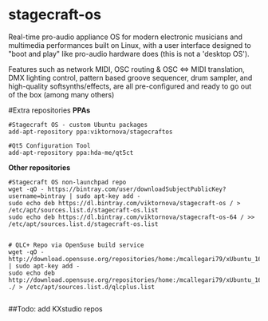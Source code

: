 stagecraft-os
=============

Real-time pro-audio appliance OS for modern electronic musicians and multimedia performances built on Linux, with a user interface designed to "boot and play" like pro-audio hardware does (this is not a 'desktop OS').

Features such as network MIDI, OSC routing & OSC <=> MIDI translation, DMX lighting control, pattern based groove sequencer, drum sampler, and high-quality softsynths/effects, are all pre-configured and ready to go out of the box (among many others)

#Extra repositories
**PPAs**
````
#Stagecraft OS - custom Ubuntu packages
add-apt-repository ppa:viktornova/stagecraftos

#Qt5 Configuration Tool
add-apt-repository ppa:hda-me/qt5ct

````

**Other repositories**
````
#Stagecraft OS non-launchpad repo
wget -qO - https://bintray.com/user/downloadSubjectPublicKey?username=bintray | sudo apt-key add -
sudo echo deb https://dl.bintray.com/viktornova/stagecraft-os / > /etc/apt/sources.list.d/stagecraft-os.list
sudo echo deb https://dl.bintray.com/viktornova/stagecraft-os-64 / >> /etc/apt/sources.list.d/stagecraft-os.list


# QLC+ Repo via OpenSuse build service
wget -qO - http://download.opensuse.org/repositories/home:/mcallegari79/xUbuntu_16.04/Release.key | sudo apt-key add -
sudo echo deb http://download.opensuse.org/repositories/home:/mcallegari79/xUbuntu_16.04/ ./ > /etc/apt/sources.list.d/qlcplus.list


````

##Todo: add KXstudio repos

